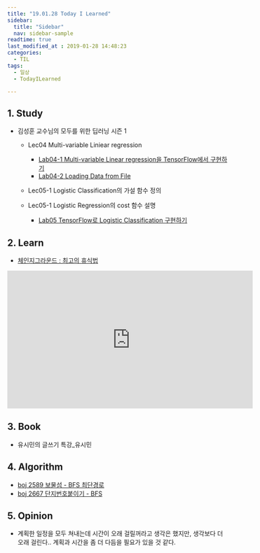 ```yaml
---
title: "19.01.28 Today I Learned"
sidebar:
  title: "Sidebar"
  nav: sidebar-sample
readtime: true
last_modified_at : 2019-01-28 14:48:23
categories:
  - TIL
tags:
  - 일상
  - TodayILearned

---
```


## 1. Study

- 김성훈 교수님의 모두를 위한 딥러닝 시즌 1
    - Lec04 Multi-variable Liniear regression
      - [Lab04-1 Multi-variable Linear regression을 TensorFlow에서 구현하기](https://github.com/jinhyeok-kim/MLStudy/blob/master/MLStudy_Lab/MLStudy_Lab04-1.ipynb)
      - [Lab04-2 Loading Data from File](https://github.com/jinhyeok-kim/MLStudy/blob/master/MLStudy_Lab/MLStudy_Lab04-2.ipynb)

    - Lec05-1 Logistic Classification의 가설 함수 정의
    - Lec05-1 Logistic Regression의 cost 함수 설명
      - [Lab05 TensorFlow로 Logistic Classification 구현하기](https://github.com/jinhyeok-kim/MLStudy/blob/master/MLStudy_Lab/MLStudy_Lab05.ipynb)


## 2. Learn

- [체인지그라운드 : 최고의 휴식법](https://www.youtube.com/watch?v=NOVDVW5dask&t=208s)
<iframe width="560" height="315" src="https://www.youtube.com/embed/NOVDVW5dask" frameborder="0" allow="accelerometer; autoplay; encrypted-media; gyroscope; picture-in-picture" allowfullscreen></iframe>

## 3. Book

- 유시민의 글쓰기 특강_유시민

## 4. Algorithm

- [boj 2589 보물섬 - BFS 최단경로](https://github.com/jinhyeok-kim/Algorithm/blob/master/Java/boj/_2589_TreasureIsland/src/Main.java)
- [boj 2667 단지번호붙이기 - BFS](https://github.com/jinhyeok-kim/Algorithm/blob/master/Java/boj/_2667_danji/src/Main.java)



## 5. Opinion

- 계획한 일정을 모두 쳐내는데 시간이 오래 걸릴꺼라고 생각은 했지만, 생각보다 더 오래 걸린다.. 계획과 시간을 좀 더 다듬을 필요가 있을 것 같다.
